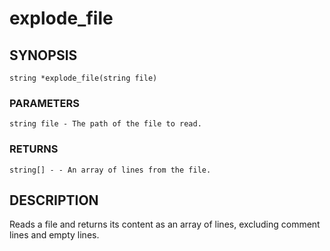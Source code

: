 # explode_file

## SYNOPSIS

    string *explode_file(string file)

### PARAMETERS

    string file - The path of the file to read.

### RETURNS

    string[] - - An array of lines from the file.

## DESCRIPTION

Reads a file and returns its content as an array of lines,
excluding comment lines and empty lines.
